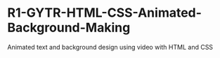 # R1-GYTR-HTML-CSS-Animated-Background-Making
 Animated text and background design using video with HTML and CSS
